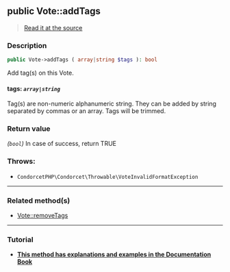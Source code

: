 ## public Vote::addTags

> [Read it at the source](https://github.com/julien-boudry/Condorcet/blob/master/src/Vote.php#L631)

### Description    

```php
public Vote->addTags ( array|string $tags ): bool
```

Add tag(s) on this Vote.
    

#### **tags:** *`array|string`*   
Tag(s) are non-numeric alphanumeric string. They can be added by string separated by commas or an array. Tags will be trimmed.    


### Return value   

*(`bool`)* In case of success, return TRUE



### Throws:   

* ```CondorcetPHP\Condorcet\Throwable\VoteInvalidFormatException``` 

---------------------------------------

### Related method(s)      

* [Vote::removeTags](/Docs/ApiReferences/Vote%20Class/Vote--removeTags.md)    

---------------------------------------

### Tutorial

* **[This method has explanations and examples in the Documentation Book](https://www.condorcet.io/3.AsPhpLibrary/5.Votes/2.VotesTags)**    
